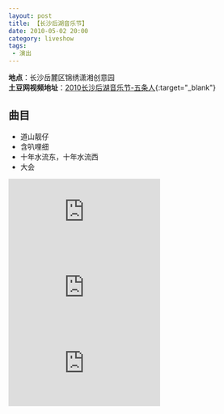 ```yaml
---
layout: post
title: 【长沙后湖音乐节】
date: 2010-05-02 20:00
category: liveshow
tags:
 - 演出
---
```

**地点**：长沙岳麓区锦绣潇湘创意园  
**土豆网视频地址**：[2010长沙后湖音乐节-五条人](https://video.tudou.com/v/XMTc3ODU4MzE2.html?spm=a2h0k.8191414.0.0&from=s1.8-1-1.2){:target="_blank"}

## 曲目

* 道山靓仔
* 含叭哩细
* 十年水流东，十年水流西
* 大会

<div class="iframe-container">
<iframe class="responsive-iframe" src="http://ykugc.cp31.ott.cibntv.net/697BEFB0DF14E720B7D003C7F/03000804004C04FC83F67F0382DE5D3814CE8F-8D38-9048-196D-37BBC4DE6743.mp4?ccode=050F&amp;duration=425&amp;expire=18000&amp;psid=bb83f75913a75f783818593cc222e7ff44c92&amp;ups_client_netip=3b3852db&amp;ups_ts=1603979003&amp;ups_userid=&amp;utid=z2LLF%2Bo6mwcCAXnMEvkbC32i&amp;vid=XMTc3ODU4MzE2&amp;vkey=B83705516bb4dff2b8e57f581ef700d8c&amp;eo=1&amp;rid=200000009B3A2CFF152CFFF970D800B0192C8D6F02000000&amp;bc=1&amp;dre=u21&amp;si=42&amp;dst=1"  frameborder="no" allowfullscreen="true"></iframe>
</div>

<div class="iframe-container">
<iframe class="responsive-iframe" src="http://ykugc.cp31.ott.cibntv.net/677A71BAA174671D5199253F6/03000804014C04FC83F67F0382DE5D3814CE8F-8D38-9048-196D-37BBC4DE6743.mp4?ccode=050F&amp;duration=426&amp;expire=18000&amp;psid=bb83f75913a75f783818593cc222e7ff44c92&amp;ups_client_netip=3b3852db&amp;ups_ts=1603979003&amp;ups_userid=&amp;utid=z2LLF%2Bo6mwcCAXnMEvkbC32i&amp;vid=XMTc3ODU4MzE2&amp;vkey=Bce85eea3d27c07ddef5b0fdf030dcff9&amp;eo=1&amp;rid=200000002D2A59ECAFA7B450BF2634456B060E5302000000&amp;bc=1&amp;dre=u21&amp;si=42&amp;dst=1"  frameborder="no" allowfullscreen="true"></iframe>
</div>

<div class="iframe-container">
<iframe class="responsive-iframe" src="http://ykugc.cp31.ott.cibntv.net/6578F3C4EAB4071AC4F00443F/03000804024C04FC83F67F0382DE5D3814CE8F-8D38-9048-196D-37BBC4DE6743.mp4?ccode=050F&amp;duration=423&amp;expire=18000&amp;psid=bb83f75913a75f783818593cc222e7ff44c92&amp;ups_client_netip=3b3852db&amp;ups_ts=1603979003&amp;ups_userid=&amp;utid=z2LLF%2Bo6mwcCAXnMEvkbC32i&amp;vid=XMTc3ODU4MzE2&amp;vkey=Ba2c1a477e2a5e16f77961c034e4c07e6&amp;eo=1&amp;rid=20000000E740860485B27BD46FA33F87F28AE48D02000000&amp;bc=1&amp;dre=u21&amp;si=42&amp;dst=1"  frameborder="no" allowfullscreen="true"></iframe>
</div>
